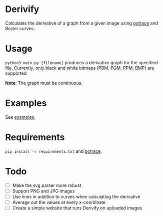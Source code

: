 # Derivify
Calculates the derivative of a graph from a given image using [potrace](http://potrace.sourceforge.net/) and Bezier curves.

# Usage
`python3 main.py [filename]` produces a derivative graph for the specified file. Currently, only black and white bitmaps (PBM, PGM, PPM, BMP) are supported.


**Note**: The graph must be continuous.
# Examples
See [examples](/examples).

# Requirements
`pip install -r requirements.txt` and [potrace](`http://potrace.sourceforge.net/#downloading`).

# Todo
- [ ] Make the svg parser more robust
- [ ] Support PNG and JPG images
- [ ] Use lines in addition to curves when calculating the derivative
- [ ] Average out the values at every x-coordinate
- [ ] Create a simple website that runs Derivify on uploaded images